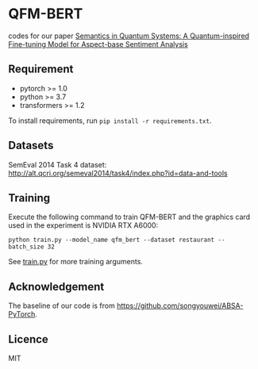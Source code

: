 # QFM-BERT

codes for our paper [Semantics in Quantum Systems: A Quantum-inspired Fine-tuning Model for Aspect-base Sentiment Analysis]()

## Requirement

- pytorch >= 1.0
- python >= 3.7
- transformers >= 1.2


To install requirements, run `pip install -r requirements.txt`.


## Datasets
SemEval 2014 Task 4 dataset: http://alt.qcri.org/semeval2014/task4/index.php?id=data-and-tools

## Training
Execute the following command to train QFM-BERT and the graphics card used in the experiment is NVIDIA RTX A6000:
```shell script
python train.py --model_name qfm_bert --dataset restaurant --batch_size 32
```

See [train.py](./train.py) for more training arguments.



## Acknowledgement
The baseline of our code is from https://github.com/songyouwei/ABSA-PyTorch.


## Licence

MIT
